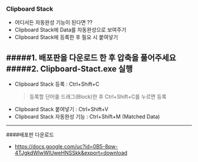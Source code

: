 ### Clipboard Stack

  - 어디서든 자동완성 기능이 된다면 ??
  - Clipboard Stack에 Data를 자동완성으로 보여주기
  - Clipboard Stack에 등록한 후 필요 시 붙여넣기 

#### <How to Use>
#####1. 배포판을 다운로드 한 후 압축을 풀어주세요
#####2. Clipboard-Stact.exe 실행
---

 * Clipboard Stack 등록 : Ctrl+Shift+C
    > 등록할 단어를 드래그(Block)한 후 Ctrl+Shift+C를 누르면 등록
 * Clipboard Stack 붙여넣기 : Ctrl+Shift+V
 * Clipboard Stack 자동완성 기능 : Ctrl+Shift+M (Matched Data)

---

####배포판 다운로드
 - https://docs.google.com/uc?id=0B5-8pw-4TJgkdWlwWlUweHNSSkk&export=download
  
